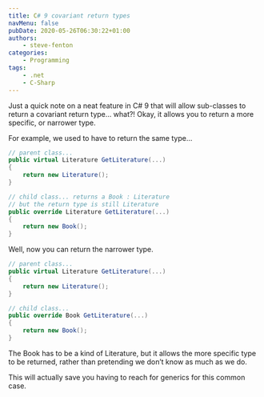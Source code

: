 ```yaml
---
title: C# 9 covariant return types
navMenu: false
pubDate: 2020-05-26T06:30:22+01:00
authors:
    - steve-fenton
categories:
    - Programming
tags:
    - .net
    - C-Sharp
---
```


Just a quick note on a neat feature in C# 9 that will allow sub-classes to return a covariant return type… what?! Okay, it allows you to return a more specific, or narrower type.

For example, we used to have to return the same type…

```csharp
// parent class...
public virtual Literature GetLiterature(...) 
{
    return new Literature();
}

// child class... returns a Book : Literature
// but the return type is still Literature
public override Literature GetLiterature(...)
{
    return new Book();
}
```

Well, now you can return the narrower type.

```csharp
// parent class...
public virtual Literature GetLiterature(...)
{
    return new Literature();
}

// child class...
public override Book GetLiterature(...)
{
    return new Book();
}
```

The Book has to be a kind of Literature, but it allows the more specific type to be returned, rather than pretending we don’t know as much as we do.

This will actually save you having to reach for generics for this common case.